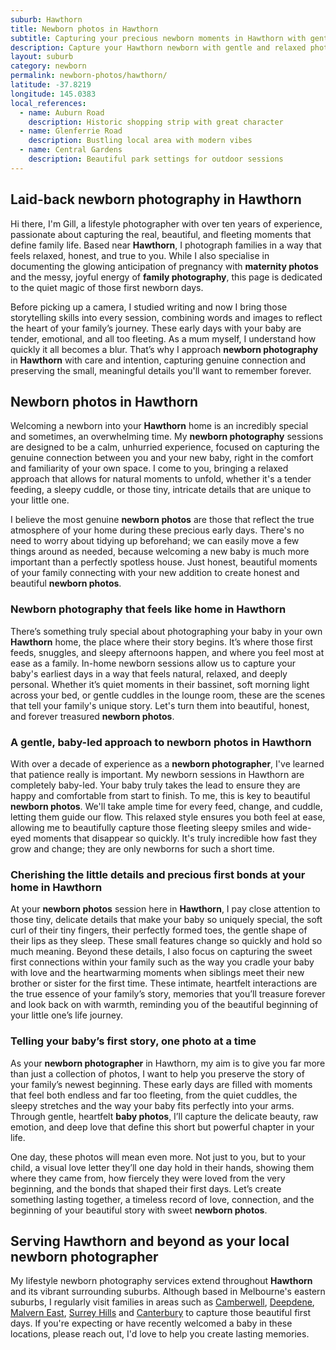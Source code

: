 ```yaml
---
suburb: Hawthorn
title: Newborn photos in Hawthorn
subtitle: Capturing your precious newborn moments in Hawthorn with gentle photography
description: Capture your Hawthorn newborn with gentle and relaxed photography. Newborn sessions are available in your home for maximum comfort and convenience.
layout: suburb
category: newborn
permalink: newborn-photos/hawthorn/
latitude: -37.8219
longitude: 145.0383
local_references:
  - name: Auburn Road
    description: Historic shopping strip with great character
  - name: Glenferrie Road
    description: Bustling local area with modern vibes
  - name: Central Gardens
    description: Beautiful park settings for outdoor sessions
---
```


## Laid-back newborn photography in Hawthorn

Hi there, I'm Gill, a lifestyle photographer with over ten years of experience, passionate about capturing the real, beautiful, and fleeting moments that define family life. Based near **Hawthorn**, I photograph families in a way that feels relaxed, honest, and true to you. While I also specialise in documenting the glowing anticipation of pregnancy with **maternity photos** and the messy, joyful energy of **family photography**, this page is dedicated to the quiet magic of those first newborn days.

Before picking up a camera, I studied writing and now I bring those storytelling skills into every session, combining words and images to reflect the heart of your family’s journey. These early days with your baby are tender, emotional, and all too fleeting. As a mum myself, I understand how quickly it all becomes a blur. That’s why I approach **newborn photography** in **Hawthorn** with care and intention, capturing genuine connection and preserving the small, meaningful details you'll want to remember forever.

## Newborn photos in Hawthorn

Welcoming a newborn into your **Hawthorn** home is an incredibly special and sometimes, an overwhelming time. My **newborn photography** sessions are designed to be a calm, unhurried experience, focused on capturing the genuine connection between you and your new baby, right in the comfort and familiarity of your own space. I come to you, bringing a relaxed approach that allows for natural moments to unfold, whether it's a tender feeding, a sleepy cuddle, or those tiny, intricate details that are unique to your little one.

I believe the most genuine **newborn photos** are those that reflect the true atmosphere of your home during these precious early days. There's no need to worry about tidying up beforehand; we can easily move a few things around as needed, because welcoming a new baby is much more important than a perfectly spotless house. Just honest, beautiful moments of your family connecting with your new addition to create honest and beautiful **newborn photos**.

### Newborn photography that feels like home in Hawthorn

There’s something truly special about photographing your baby in your own **Hawthorn** home, the place where their story begins. It’s where those first feeds, snuggles, and sleepy afternoons happen, and where you feel most at ease as a family. In-home newborn sessions allow us to capture your baby's earliest days in a way that feels natural, relaxed, and deeply personal. Whether it’s quiet moments in their bassinet, soft morning light across your bed, or gentle cuddles in the lounge room, these are the scenes that tell your family's unique story. Let's turn them into beautiful, honest, and forever treasured **newborn photos**.

### A gentle, baby-led approach to newborn photos in Hawthorn

With over a decade of experience as a **newborn photographer**, I've learned that patience really is important. My newborn sessions in Hawthorn are completely baby-led. Your baby truly takes the lead to ensure they are happy and comfortable from start to finish. To me, this is key to beautiful **newborn photos**. We'll take ample time for every feed, change, and cuddle, letting them guide our flow. This relaxed style ensures you both feel at ease, allowing me to beautifully capture those fleeting sleepy smiles and wide-eyed moments that disappear so quickly. It's truly incredible how fast they grow and change; they are only newborns for such a short time.

### Cherishing the little details and precious first bonds at your home in Hawthorn

At your **newborn photos** session here in **Hawthorn**, I pay close attention to those tiny, delicate details that make your baby so uniquely special, the soft curl of their tiny fingers, their perfectly formed toes, the gentle shape of their lips as they sleep. These small features change so quickly and hold so much meaning. Beyond these details, I also focus on capturing the sweet first connections within your family such as the way you cradle your baby with love and the heartwarming moments when siblings meet their new brother or sister for the first time. These intimate, heartfelt interactions are the true essence of your family’s story, memories that you’ll treasure forever and look back on with warmth, reminding you of the beautiful beginning of your little one’s life journey.

### Telling your baby’s first story, one photo at a time

As your **newborn photographer** in Hawthorn, my aim is to give you far more than just a collection of photos, I want to help you preserve the story of your family’s newest beginning. These early days are filled with moments that feel both endless and far too fleeting, from the quiet cuddles, the sleepy stretches and the way your baby fits perfectly into your arms. Through gentle, heartfelt **baby photos**, I’ll capture the delicate beauty, raw emotion, and deep love that define this short but powerful chapter in your life.

One day, these photos will mean even more. Not just to you, but to your child, a visual love letter they’ll one day hold in their hands, showing them where they came from, how fiercely they were loved from the very beginning, and the bonds that shaped their first days. Let’s create something lasting together, a timeless record of love, connection, and the beginning of your beautiful story with sweet **newborn photos**.

## Serving Hawthorn and beyond as your local newborn photographer

My lifestyle newborn photography services extend throughout **Hawthorn** and its vibrant surrounding suburbs. Although based in Melbourne's eastern suburbs, I regularly visit families in areas such as [Camberwell](newborn-photos/camberwell/), [Deepdene](newborn-photos/deepdene/), [Malvern East](newborn-photos/malvern-east/), [Surrey Hills](newborn-photos/surrey-hills/) and [Canterbury](newborn-photos/canterbury/) to capture those beautiful first days. If you're expecting or have recently welcomed a baby in these locations, please reach out, I'd love to help you create lasting memories.

